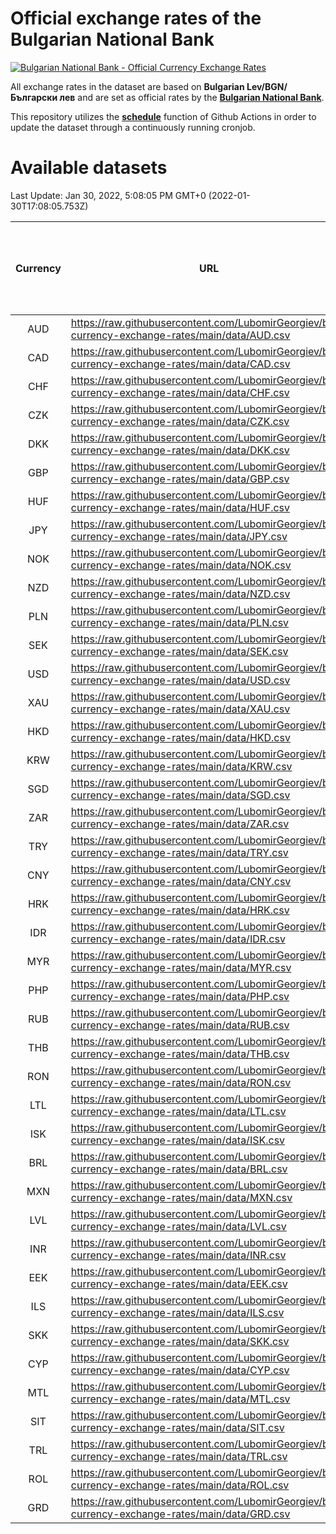 # Official exchange rates of the Bulgarian National Bank

[![Bulgarian National Bank - Official Currency Exchange Rates](https://github.com/LubomirGeorgiev/bnb-currency-exchange-rates/actions/workflows/update-rates.yml/badge.svg?branch=main)](https://github.com/LubomirGeorgiev/bnb-currency-exchange-rates/actions/workflows/update-rates.yml)

All exchange rates in the dataset are based on **Bulgarian Lev/BGN/Български лев** and are set as official rates by the [**Bulgarian National Bank**](https://www.bnb.bg/Statistics/StExternalSector/StExchangeRates/StERForeignCurrencies/index.htm?toLang=_EN).

This repository utilizes the [**schedule**](https://docs.github.com/en/actions/reference/events-that-trigger-workflows) function of Github Actions in order to update the dataset through a continuously running cronjob.

# Available datasets

<!-- START LINKS (DO NOT EVER FU*ING DELETE THIS COMMENT FOR THE LOVE OF YOUR LIFE!!! IF YOU ARE CURIOS HOW IT WORKS, YOU CAN HAVE A LOOK AT ./src/updateReadme.ts) -->

Last Update: Jan 30, 2022, 5:08:05 PM GMT+0 (2022-01-30T17:08:05.753Z)

| Currency | URL                                                                                             | Number of records | Number of missing days that were filled in |
| :------: | ----------------------------------------------------------------------------------------------- | :---------------: | :----------------------------------------: |
|   AUD    | https://raw.githubusercontent.com/LubomirGeorgiev/bnb-currency-exchange-rates/main/data/AUD.csv |       8154        |                    2518                    |
|   CAD    | https://raw.githubusercontent.com/LubomirGeorgiev/bnb-currency-exchange-rates/main/data/CAD.csv |       8154        |                    2518                    |
|   CHF    | https://raw.githubusercontent.com/LubomirGeorgiev/bnb-currency-exchange-rates/main/data/CHF.csv |       8154        |                    2518                    |
|   CZK    | https://raw.githubusercontent.com/LubomirGeorgiev/bnb-currency-exchange-rates/main/data/CZK.csv |       8154        |                    2518                    |
|   DKK    | https://raw.githubusercontent.com/LubomirGeorgiev/bnb-currency-exchange-rates/main/data/DKK.csv |       8154        |                    2518                    |
|   GBP    | https://raw.githubusercontent.com/LubomirGeorgiev/bnb-currency-exchange-rates/main/data/GBP.csv |       8154        |                    2518                    |
|   HUF    | https://raw.githubusercontent.com/LubomirGeorgiev/bnb-currency-exchange-rates/main/data/HUF.csv |       8154        |                    2518                    |
|   JPY    | https://raw.githubusercontent.com/LubomirGeorgiev/bnb-currency-exchange-rates/main/data/JPY.csv |       8154        |                    2518                    |
|   NOK    | https://raw.githubusercontent.com/LubomirGeorgiev/bnb-currency-exchange-rates/main/data/NOK.csv |       8154        |                    2518                    |
|   NZD    | https://raw.githubusercontent.com/LubomirGeorgiev/bnb-currency-exchange-rates/main/data/NZD.csv |       8154        |                    2518                    |
|   PLN    | https://raw.githubusercontent.com/LubomirGeorgiev/bnb-currency-exchange-rates/main/data/PLN.csv |       8154        |                    2518                    |
|   SEK    | https://raw.githubusercontent.com/LubomirGeorgiev/bnb-currency-exchange-rates/main/data/SEK.csv |       8154        |                    2518                    |
|   USD    | https://raw.githubusercontent.com/LubomirGeorgiev/bnb-currency-exchange-rates/main/data/USD.csv |       8154        |                    2518                    |
|   XAU    | https://raw.githubusercontent.com/LubomirGeorgiev/bnb-currency-exchange-rates/main/data/XAU.csv |       8154        |                    2520                    |
|   HKD    | https://raw.githubusercontent.com/LubomirGeorgiev/bnb-currency-exchange-rates/main/data/HKD.csv |       7853        |                    2428                    |
|   KRW    | https://raw.githubusercontent.com/LubomirGeorgiev/bnb-currency-exchange-rates/main/data/KRW.csv |       7853        |                    2428                    |
|   SGD    | https://raw.githubusercontent.com/LubomirGeorgiev/bnb-currency-exchange-rates/main/data/SGD.csv |       7853        |                    2428                    |
|   ZAR    | https://raw.githubusercontent.com/LubomirGeorgiev/bnb-currency-exchange-rates/main/data/ZAR.csv |       7853        |                    2428                    |
|   TRY    | https://raw.githubusercontent.com/LubomirGeorgiev/bnb-currency-exchange-rates/main/data/TRY.csv |       6335        |                    1958                    |
|   CNY    | https://raw.githubusercontent.com/LubomirGeorgiev/bnb-currency-exchange-rates/main/data/CNY.csv |       6215        |                    1922                    |
|   HRK    | https://raw.githubusercontent.com/LubomirGeorgiev/bnb-currency-exchange-rates/main/data/HRK.csv |       6215        |                    1922                    |
|   IDR    | https://raw.githubusercontent.com/LubomirGeorgiev/bnb-currency-exchange-rates/main/data/IDR.csv |       6215        |                    1922                    |
|   MYR    | https://raw.githubusercontent.com/LubomirGeorgiev/bnb-currency-exchange-rates/main/data/MYR.csv |       6215        |                    1922                    |
|   PHP    | https://raw.githubusercontent.com/LubomirGeorgiev/bnb-currency-exchange-rates/main/data/PHP.csv |       6215        |                    1922                    |
|   RUB    | https://raw.githubusercontent.com/LubomirGeorgiev/bnb-currency-exchange-rates/main/data/RUB.csv |       6215        |                    1922                    |
|   THB    | https://raw.githubusercontent.com/LubomirGeorgiev/bnb-currency-exchange-rates/main/data/THB.csv |       6215        |                    1922                    |
|   RON    | https://raw.githubusercontent.com/LubomirGeorgiev/bnb-currency-exchange-rates/main/data/RON.csv |       6156        |                    1904                    |
|   LTL    | https://raw.githubusercontent.com/LubomirGeorgiev/bnb-currency-exchange-rates/main/data/LTL.csv |       5275        |                    1618                    |
|   ISK    | https://raw.githubusercontent.com/LubomirGeorgiev/bnb-currency-exchange-rates/main/data/ISK.csv |       5153        |                    1595                    |
|   BRL    | https://raw.githubusercontent.com/LubomirGeorgiev/bnb-currency-exchange-rates/main/data/BRL.csv |       5121        |                    1587                    |
|   MXN    | https://raw.githubusercontent.com/LubomirGeorgiev/bnb-currency-exchange-rates/main/data/MXN.csv |       5121        |                    1587                    |
|   LVL    | https://raw.githubusercontent.com/LubomirGeorgiev/bnb-currency-exchange-rates/main/data/LVL.csv |       4912        |                    1506                    |
|   INR    | https://raw.githubusercontent.com/LubomirGeorgiev/bnb-currency-exchange-rates/main/data/INR.csv |       4754        |                    1473                    |
|   EEK    | https://raw.githubusercontent.com/LubomirGeorgiev/bnb-currency-exchange-rates/main/data/EEK.csv |       4119        |                    1259                    |
|   ILS    | https://raw.githubusercontent.com/LubomirGeorgiev/bnb-currency-exchange-rates/main/data/ILS.csv |       4032        |                    1256                    |
|   SKK    | https://raw.githubusercontent.com/LubomirGeorgiev/bnb-currency-exchange-rates/main/data/SKK.csv |       3094        |                    950                     |
|   CYP    | https://raw.githubusercontent.com/LubomirGeorgiev/bnb-currency-exchange-rates/main/data/CYP.csv |       3029        |                    927                     |
|   MTL    | https://raw.githubusercontent.com/LubomirGeorgiev/bnb-currency-exchange-rates/main/data/MTL.csv |       2728        |                    837                     |
|   SIT    | https://raw.githubusercontent.com/LubomirGeorgiev/bnb-currency-exchange-rates/main/data/SIT.csv |       2665        |                    815                     |
|   TRL    | https://raw.githubusercontent.com/LubomirGeorgiev/bnb-currency-exchange-rates/main/data/TRL.csv |       1817        |                    558                     |
|   ROL    | https://raw.githubusercontent.com/LubomirGeorgiev/bnb-currency-exchange-rates/main/data/ROL.csv |       1697        |                    524                     |
|   GRD    | https://raw.githubusercontent.com/LubomirGeorgiev/bnb-currency-exchange-rates/main/data/GRD.csv |        360        |                    108                     |

<!-- END LINKS (DO NOT EVER FU*ING DELETE THIS COMMENT FOR THE LOVE OF YOUR LIFE!!! IF YOU ARE CURIOS HOW IT WORKS, YOU CAN HAVE A LOOK AT ./src/updateReadme.ts) -->
